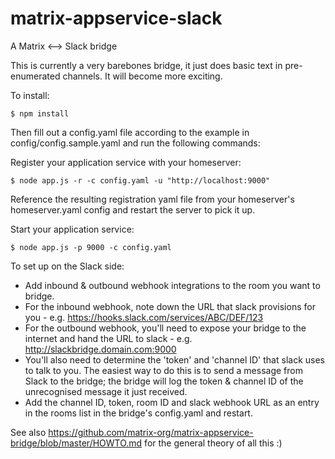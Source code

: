 # matrix-appservice-slack
A Matrix &lt;--> Slack bridge

This is currently a very barebones bridge, it just does basic text in
pre-enumerated channels. It will become more exciting.

To install:
```
$ npm install
```

Then fill out a config.yaml file according to the example in
config/config.sample.yaml and run the following commands:

Register your application service with your homeserver:
```
$ node app.js -r -c config.yaml -u "http://localhost:9000"
```

Reference the resulting registration yaml file from your homeserver's homeserver.yaml config and restart the server to pick it up.

Start your application service:
```
$ node app.js -p 9000 -c config.yaml
```

To set up on the Slack side:
 * Add inbound & outbound webhook integrations to the room you want to bridge.
 * For the inbound webhook, note down the URL that slack provisions for you - e.g. https://hooks.slack.com/services/ABC/DEF/123
 * For the outbound webhook, you'll need to expose your bridge to the internet and hand the URL to slack - e.g. http://slackbridge.domain.com:9000
 * You'll also need to determine the 'token' and 'channel ID' that slack uses to talk to you.  The easiest way to do this is to send a message from Slack to the bridge; the bridge will log the token & channel ID of the unrecognised message it just received.
 * Add the channel ID, token, room ID and slack webhook URL as an entry in the rooms list in the bridge's config.yaml and restart.

See also https://github.com/matrix-org/matrix-appservice-bridge/blob/master/HOWTO.md for the general theory of all this :)
